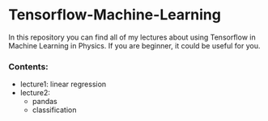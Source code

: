 # Tensorflow-Machine-Learning
In this repository you can find all of my lectures about using Tensorflow in Machine Learning in Physics. If you are beginner, it could be useful for you.


### Contents:
- lecture1: linear regression
- lecture2:
    - pandas
    - classification

